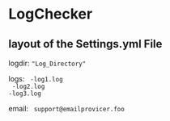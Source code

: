 ﻿# LogChecker
 ## layout of the Settings.yml File
 
 logdir:
 `"Log_Directory"`
 
 logs:
` -log1.log`<br>
` -log2.log`<br>
 `-log3.log`<br>
 
 email:
` support@emailprovicer.foo`
